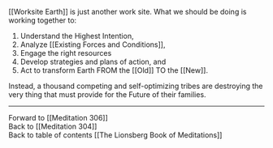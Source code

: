 [[Worksite Earth]] is just another work site. What we should be doing is working together to: 
1. Understand the Highest Intention, 
2. Analyze [[Existing Forces and Conditions]], 
3. Engage the right resources
4. Develop strategies and plans of action, and 
5. Act to transform Earth FROM the [[Old]] TO the [[New]]. 

Instead, a thousand competing and self-optimizing tribes are destroying the very thing that must provide for the Future of their families. 

___

Forward to [[Meditation 306]]  
Back to [[Meditation 304]]  
Back to table of contents [[The Lionsberg Book of Meditations]]  